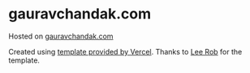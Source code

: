 # gauravchandak.com

Hosted on [gauravchandak.com](https://gauravchandak.com)

Created using [template provided by Vercel](https://github.com/leerob/leerob.io). Thanks to [Lee Rob](https://twitter.com/leeerob) for the template.
